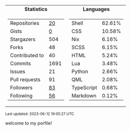 

<table>
  <tr align="center">
    <td><b>Statistics</b></td>
    <td><b>Languages</b></td>
  </tr>
  <tr valign="right">
    <td><table>
      <tr>
        <td>Repositories</td>
        <td><a href="https://github.com/zheshigewenti-rebirth?tab=repositories">
          20
        </a></td>
      </tr>
      <tr>
        <td>Gists</td>
        <td><a href="https://gist.github.com/zheshigewenti">
          0
        </a></td>
      </tr>
      <tr>
        <td>Stargazers</td>
        <td>504</td>
      </tr>
      <tr>
        <td>Forks</td>
        <td>48</td>
      </tr>
      <tr>
        <td>Contributed to</td>
        <td>40</td>
      </tr>
      <tr>
        <td>Commits</td>
        <td>1691</td>
      </tr>
      <tr>
        <td>Issues</td>
        <td>21</td>
      </tr>
      <tr>
        <td>Pull requests</td>
        <td>91</td>
      </tr>
      <tr>
        <td>Followers</td>
        <td><a href="https://github.com/zheshigewenti?tab=followers">
          83
        </a></td>
      </tr>
      <tr>
        <td>Following</td>
        <td><a href="https://github.com/zheshigewenti?tab=following">
          56
        </a></td>
      </tr>
    </table></td>
    <td><table><tr><td>Shell</td><td>62.61%</td></tr><tr><td>CSS</td><td>10.58%</td></tr><tr><td>Nix</td><td>6.16%</td></tr><tr><td>SCSS</td><td>6.15%</td></tr><tr><td>HTML</td><td>5.24%</td></tr><tr><td>Lua</td><td>3.48%</td></tr><tr><td>Python</td><td>2.66%</td></tr><tr><td>QML</td><td>2.08%</td></tr><tr><td>TypeScript</td><td>0.68%</td></tr><tr><td>Markdown</td><td>0.12%</td></tr></table></td>
  </tr>
</table>

<sub>Last updated: 2023-06-12 19:05:27 UTC</sub>



   welcome to my porfile!
